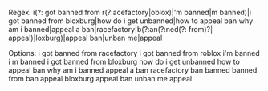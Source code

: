 Regex: i(?: got banned from r(?:acefactory|oblox)|\'m banned|m banned)|i got banned from bloxburg|how do i get unbanned|how to appeal ban|why am i banned|appeal a ban|racefactory|b(?:an(?:ned(?: from)?| appeal)|loxburg)|appeal ban|unban me|appeal

Options:
i got banned from racefactory
i got banned from roblox
i'm banned
i m banned
i got banned from bloxburg
how do i get unbanned
how to appeal ban
why am i banned
appeal a ban
racefactory
ban
banned
banned from
ban appeal
bloxburg
appeal ban
unban me
appeal